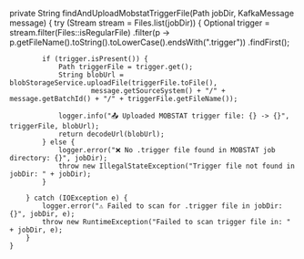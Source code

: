  private String findAndUploadMobstatTriggerFile(Path jobDir, KafkaMessage message) {
        try (Stream<Path> stream = Files.list(jobDir)) {
            Optional<Path> trigger = stream.filter(Files::isRegularFile)
                    .filter(p -> p.getFileName().toString().toLowerCase().endsWith(".trigger"))
                    .findFirst();

            if (trigger.isPresent()) {
                Path triggerFile = trigger.get();
                String blobUrl = blobStorageService.uploadFile(triggerFile.toFile(),
                        message.getSourceSystem() + "/" + message.getBatchId() + "/" + triggerFile.getFileName());

                logger.info("📤 Uploaded MOBSTAT trigger file: {} -> {}", triggerFile, blobUrl);
                return decodeUrl(blobUrl);
            } else {
                logger.error("❌ No .trigger file found in MOBSTAT job directory: {}", jobDir);
                throw new IllegalStateException("Trigger file not found in jobDir: " + jobDir);
            }

        } catch (IOException e) {
            logger.error("⚠️ Failed to scan for .trigger file in jobDir: {}", jobDir, e);
            throw new RuntimeException("Failed to scan trigger file in: " + jobDir, e);
        }
    }
